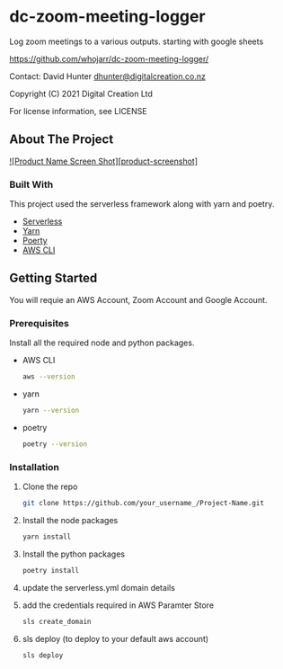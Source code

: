 # dc-zoom-meeting-logger

Log zoom meetings to a various outputs. starting with google sheets

https://github.com/whojarr/dc-zoom-meeting-logger/

Contact: David Hunter <dhunter@digitalcreation.co.nz>

Copyright (C) 2021 Digital Creation Ltd 

For license information, see LICENSE

<!-- ABOUT THE PROJECT -->
## About The Project

[![Product Name Screen Shot][product-screenshot]](https://example.com)

### Built With

This project used the serverless framework along with yarn and poetry.

* [Serverless](https://www.serverless.com/)
* [Yarn](https://yarnpkg.com/)
* [Poerty](https://python-poetry.org/)
* [AWS CLI](https://aws.amazon.com/cli/)

<!-- GETTING STARTED -->
## Getting Started

You will requie an AWS Account, Zoom Account and Google Account.


### Prerequisites

Install all the required node and python packages.

* AWS CLI
  ```sh
  aws --version
  ```
* yarn
  ```sh
  yarn --version
  ```
* poetry
  ```sh
  poetry --version
  ```

### Installation

1. Clone the repo
   ```sh
   git clone https://github.com/your_username_/Project-Name.git
   ```
2. Install the node packages
   ```sh
   yarn install
   ```
3. Install the python packages
   ```sh
   poetry install
   ```
4. update the serverless.yml domain details
5. add the credentials required in AWS Paramter Store
   ```sh
   sls create_domain
   ```
   
6. sls deploy (to deploy to your default aws account)
   ```sh
   sls deploy
   ```
